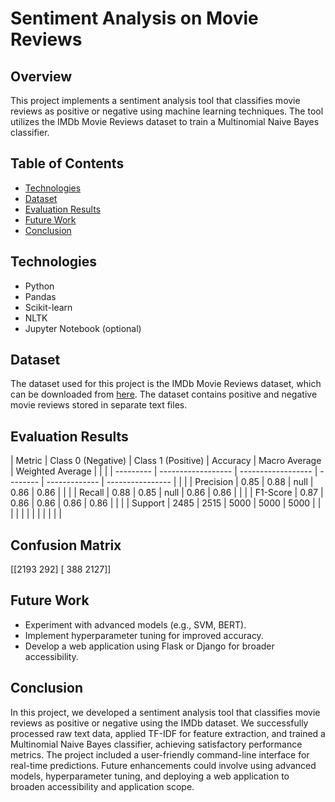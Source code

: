 # Sentiment Analysis on Movie Reviews

## Overview
This project implements a sentiment analysis tool that classifies movie reviews as positive or negative using machine learning techniques. The tool utilizes the IMDb Movie Reviews dataset to train a Multinomial Naive Bayes classifier.

## Table of Contents
- [Technologies](#technologies)
- [Dataset](#dataset)
- [Evaluation Results](#evaluation-results)
- [Future Work](#future-work)
- [Conclusion](#conclusion)

## Technologies
- Python
- Pandas
- Scikit-learn
- NLTK
- Jupyter Notebook (optional)

## Dataset
The dataset used for this project is the IMDb Movie Reviews dataset, which can be downloaded from [here](https://ai.stanford.edu/~amaas/data/sentiment/). The dataset contains positive and negative movie reviews stored in separate text files.

## Evaluation Results

| Metric    | Class 0 (Negative) | Class 1 (Positive) | Accuracy | Macro Average | Weighted Average |  |  |
| --------- | ------------------ | ------------------ | -------- | ------------- | ---------------- |  |  |
| Precision | 0.85               | 0.88               | null     | 0.86          | 0.86             |  |  |
| Recall    | 0.88               | 0.85               | null     | 0.86          | 0.86             |  |  |
| F1-Score  | 0.87               | 0.86               | 0.86     | 0.86          | 0.86             |  |  |
| Support   | 2485               | 2515               | 5000     | 5000          | 5000             |  |  |
|           |                    |                    |          |               |                  |  |  |

## Confusion Matrix

[[2193  292]
 [ 388 2127]]
 
## Future Work

- Experiment with advanced models (e.g., SVM, BERT).
- Implement hyperparameter tuning for improved accuracy.
- Develop a web application using Flask or Django for broader accessibility.

## Conclusion

In this project, we developed a sentiment analysis tool that classifies movie reviews as positive or negative using the IMDb dataset. We successfully processed raw text data, applied TF-IDF for feature extraction, and trained a Multinomial Naive Bayes classifier, achieving satisfactory performance metrics. The project included a user-friendly command-line interface for real-time predictions. Future enhancements could involve using advanced models, hyperparameter tuning, and deploying a web application to broaden accessibility and application scope.
